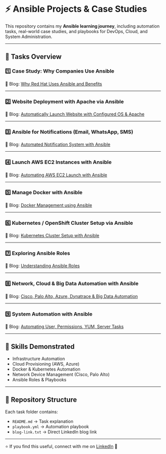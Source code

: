 # ⚡ Ansible Projects & Case Studies

This repository contains my **Ansible learning journey**, including automation tasks, real-world case studies, and playbooks for DevOps, Cloud, and System Administration.

---

## 📂 Tasks Overview

### 1️⃣ Case Study: Why Companies Use Ansible  
📖 Blog: [Why Red Hat Uses Ansible and Benefits](https://www.linkedin.com/posts/aman-kant-mahto_why-red-hat-uses-ansible-and-the-benefits-activity-7255893983879446528-P_RK)

---

### 2️⃣ Website Deployment with Apache via Ansible  
📖 Blog: [Automatically Launch Website with Configured OS & Apache](https://www.linkedin.com/posts/aman-kant-mahto_building-a-project-to-launch-automatically-activity-7184491944276877312-LZe4)

---

### 3️⃣ Ansible for Notifications (Email, WhatsApp, SMS)  
📖 Blog: [Automated Notification System with Ansible](https://www.linkedin.com/posts/aman-kant-mahto_automated-notification-system-with-ansible-activity-7257615294725058560-TdoY)

---

### 4️⃣ Launch AWS EC2 Instances with Ansible  
📖 Blog: [Automating AWS EC2 Launch with Ansible](https://www.linkedin.com/posts/aman-kant-mahto_automating-aws-ec2-instance-launch-with-ansible-activity-7257624952093220864-9F7t)

---

### 5️⃣ Manage Docker with Ansible  
📖 Blog: [Docker Management using Ansible](https://www.linkedin.com/posts/aman-kant-mahto_docker-management-using-ansible-activity-7257624839715241986-AKhM)

---

### 6️⃣ Kubernetes / OpenShift Cluster Setup via Ansible  
📖 Blog: [Kubernetes Cluster Setup with Ansible](https://www.linkedin.com/posts/aman-kant-mahto_kubernetes-cluster-setup-using-ansible-activity-7257632419736944640-Sk34)

---

### 7️⃣ Exploring Ansible Roles  
📖 Blog: [Understanding Ansible Roles](https://www.linkedin.com/posts/aman-kant-mahto_ansible-roles-activity-7257639958226616320-SOcQ)

---

### 8️⃣ Network, Cloud & Big Data Automation with Ansible  
📖 Blog: [Cisco, Palo Alto, Azure, Dynatrace & Big Data Automation](https://www.linkedin.com/posts/aman-kant-mahto_exploring-cisco-palo-alto-azure-dynatrace-activity-7257647575112007680-fJ7i)

---

### 9️⃣ System Automation with Ansible  
📖 Blog: [Automating User, Permissions, YUM, Server Tasks](https://www.linkedin.com/posts/aman-kant-mahto_automating-user-management-permissions-activity-7257655086800093185-RABP)

---

## 🚀 Skills Demonstrated
- Infrastructure Automation  
- Cloud Provisioning (AWS, Azure)  
- Docker & Kubernetes Automation  
- Network Device Management (Cisco, Palo Alto)  
- Ansible Roles & Playbooks  

---

## 📂 Repository Structure
Each task folder contains:
- `README.md` → Task explanation  
- `playbook.yml` → Automation playbook  
- `blog-link.txt` → Direct LinkedIn blog link  

---

⭐ If you find this useful, connect with me on [LinkedIn](https://www.linkedin.com/in/aman-kant-mahto/) 🚀
